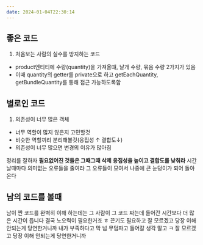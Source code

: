 ```yaml
---
date: 2024-01-04T22:30:14
---
```

## 좋은 코드

1. 처음보는 사람의 실수를 방지하는 코드

- product엔티티에 수량(quantity)을 가져올떄, 낱개 수량, 묶음 수량 2가지가 있음
- 이때 quantity의 getter를 private으로 하고 getEachQuantity, getBundleQuantity를 통해 접근 가능하도록함

## 별로인 코드

1. 의존성이 너무 많은 객체

- 너무 역할이 많지 않은지 고민할것
- 비슷한 역할끼리 분리해볼것(응집성 ↑ 결합도↓)
- 의존성이 너무 많으면 변경의 이유가 많아짐


정리를 잘하자
**필요없어진 것들은 그때그때 삭제**
**응집성을 높이고 결합도를 낮춰라**
시간날때마다 의미없는 오류들을 줄여라
그 오류들이 모여서 나중에 큰 눈덩이가 되어 돌아온다

## 남의 코드를 볼때
남이 짠 코드를 완벽히 이해 하는데는 그 사람이 그 코드 짜는데 들어간 시간보다 더 많은 시간이 듭니다
결국 노오력이 필요한거죠 ㅎ
끈기도 필요하고 
잘 모르겠고 당장 이해 안되는게 당연한거니까 
내가 부족하다고 막 넘 무덤파고 들어갈 생각 말고 ㅋ
잘 모르겠고 당장 이해 안되는게 당연한거니까 